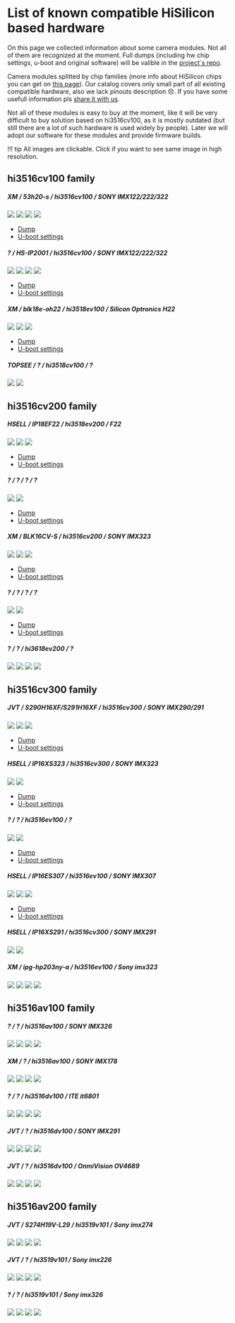 # List of known compatible HiSilicon based hardware

On this page we collected information about some camera modules. Not all of them are recognized at the moment.
Full dumps (including hw chip settings, u-boot and original software) will be valible in the [project`s repo](https://github.com/OpenHisiIpCam/OpenHisiIpCam).

Camera modules splitted by chip families (more info about HiSilicon chips you can get on [this page](/hardware/hisilicon-chips/)).
Our catalog covers only small part of all existing compatible hardware, also we lack pinouts description :disappointed:. 
If you have some usefull information pls [share it with us](/contributing/).

Not all of these modules is easy to buy at the moment, like it will be very difficult to buy solution based on hi3516cv100, 
as it is mostly outdated (but still there are a lot of such hardware is used widely by people).
Later we will adopt our software for these modules and provide firmware builds.

!!! tip
    All images are clickable. Click if you want to see same image in high resolution.	

## hi3516cv100 family

##### XM / 53h20-s / hi3516cv100 / SONY IMX122/222/322
[![](/hardware/images/hi3516cv100/1/s/front.jpg)](/hardware/images/hi3516cv100/1/b/front.jpg)
[![](/hardware/images/hi3516cv100/1/s/back.jpg)](/hardware/images/hi3516cv100/1/b/back.jpg)
[![](/hardware/images/hi3516cv100/1/s/pinouts1.jpg)](/hardware/images/hi3516cv100/1/b/pinouts1.jpg)
[![](/hardware/images/hi3516cv100/1/s/pinouts2.jpg)](/hardware/images/hi3516cv100/1/b/pinouts2.jpg)

* [Dump](/hardware/dumps/hi3516cv100-1.bin)
* [U-boot settings](/hardware/dumps/hi3516cv100-1.uboot)

##### ? / HS-IP2001 /  hi3516cv100 / SONY IMX122/222/322
[![](/hardware/images/hi3516cv100/2/s/front.jpg)](/hardware/images/hi3516cv100/2/b/front.jpg)
[![](/hardware/images/hi3516cv100/2/s/back.jpg)](/hardware/images/hi3516cv100/2/b/back.jpg)
[![](/hardware/images/hi3516cv100/2/s/pinouts1.jpg)](/hardware/images/hi3516cv100/2/b/pinouts1.jpg)
[![](/hardware/images/hi3516cv100/2/s/pinouts2.jpg)](/hardware/images/hi3516cv100/2/b/pinouts2.jpg)

* [Dump](/hardware/dumps/hi3516cv100-2.bin)
* [U-boot settings](/hardware/dumps/hi3516cv100-2.uboot)

##### XM / blk18e-oh22 / hi3518ev100 / Silicon Optronics H22
[![](/hardware/images/hi3516cv100/3/s/front.jpg)](/hardware/images/hi3516cv100/3/b/front.jpg)
[![](/hardware/images/hi3516cv100/3/s/back.jpg)](/hardware/images/hi3516cv100/3/b/back.jpg)
[![](/hardware/images/hi3516cv100/3/s/pinouts1.jpg)](/hardware/images/hi3516cv100/3/b/pinouts1.jpg)

* [Dump](/hardware/dumps/hi3516cv100-3.bin)
* [U-boot settings](/hardware/dumps/hi3516cv100-3.uboot)

##### TOPSEE / ? / hi3518cv100 / ?
[![](/hardware/images/hi3516cv100/4/s/front.jpg)](/hardware/images/hi3516cv100/4/b/front.jpg)
[![](/hardware/images/hi3516cv100/4/s/back.jpg)](/hardware/images/hi3516cv100/4/b/back.jpg)

## hi3516cv200 family

##### HSELL / IP18EF22 / hi3518ev200 / F22
[![](/hardware/images/hi3516cv200/1/s/front.jpg)](/hardware/images/hi3516cv200/1/b/front.jpg)
[![](/hardware/images/hi3516cv200/1/s/back.jpg)](/hardware/images/hi3516cv200/1/b/back.jpg)
[![](/hardware/images/hi3516cv200/1/s/pinouts1.jpg)](/hardware/images/hi3516cv200/1/b/pinouts1.jpg)

* [Dump](/hardware/dumps/hi3516cv200-1.bin)
* [U-boot settings](/hardware/dumps/hi3516cv200-1.uboot)

##### ? / ? / ? / ?
[![](/hardware/images/hi3516cv200/2/s/front.jpg)](/hardware/images/hi3516cv200/2/b/front.jpg)
[![](/hardware/images/hi3516cv200/2/s/back.jpg)](/hardware/images/hi3516cv200/2/b/back.jpg)

* [Dump](/hardware/dumps/hi3516cv200-2.bin)
* [U-boot settings](/hardware/dumps/hi3516cv200-2.uboot)

##### XM / BLK16CV-S / hi3516cv200 / SONY IMX323
[![](/hardware/images/hi3516cv200/3/s/front.jpg)](/hardware/images/hi3516cv200/3/b/front.jpg)
[![](/hardware/images/hi3516cv200/3/s/back.jpg)](/hardware/images/hi3516cv200/3/b/back.jpg)
[![](/hardware/images/hi3516cv200/3/s/pinouts1.jpg)](/hardware/images/hi3516cv200/3/b/pinouts1.jpg)

* [Dump](/hardware/dumps/hi3516cv200-3.bin)
* [U-boot settings](/hardware/dumps/hi3516cv200-3.uboot)

##### ? / ? / ? / ?
[![](/hardware/images/hi3516cv200/4/s/front.jpg)](/hardware/images/hi3516cv200/4/b/front.jpg)
[![](/hardware/images/hi3516cv200/4/s/back.jpg)](/hardware/images/hi3516cv200/4/b/back.jpg)

* [Dump](/hardware/dumps/hi3516cv200-4.bin)
* [U-boot settings](/hardware/dumps/hi3516cv200-4.uboot)

##### ? / ? / hi3618ev200 / ?
[![](/hardware/images/hi3516cv200/5/s/1.jpg)](/hardware/images/hi3516cv200/5/b/1.jpg)
[![](/hardware/images/hi3516cv200/5/s/2.jpg)](/hardware/images/hi3516cv200/5/b/2.jpg)
[![](/hardware/images/hi3516cv200/5/s/3.jpg)](/hardware/images/hi3516cv200/5/b/3.jpg)
[![](/hardware/images/hi3516cv200/5/s/4.jpg)](/hardware/images/hi3516cv200/5/b/4.jpg)



## hi3516cv300 family

##### JVT / S290H16XF/S291H16XF / hi3516cv300 / SONY IMX290/291 
[![](/hardware/images/hi3516cv300/1/s/front.jpg)](/hardware/images/hi3516cv300/1/b/front.jpg)
[![](/hardware/images/hi3516cv300/1/s/back.jpg)](/hardware/images/hi3516cv300/1/b/back.jpg)
[![](/hardware/images/hi3516cv300/1/s/pinouts1.jpg)](/hardware/images/hi3516cv300/1/b/pinouts1.jpg)

* [Dump](/hardware/dumps/hi3516cv300-1.bin)
* [U-boot settings](/hardware/dumps/hi3516cv300-1.uboot)

##### HSELL / IP16XS323 / hi3516cv300 / SONY IMX323
[![](/hardware/images/hi3516cv300/2/s/front.jpg)](/hardware/images/hi3516cv300/2/b/front.jpg)
[![](/hardware/images/hi3516cv300/2/s/back.jpg)](/hardware/images/hi3516cv300/2/b/back.jpg)

* [Dump](/hardware/dumps/hi3516cv300-2.bin)
* [U-boot settings](/hardware/dumps/hi3516cv300-2.uboot)

##### ? / ? / hi3516ev100 / ?
[![](/hardware/images/hi3516cv300/3/s/front.jpg)](/hardware/images/hi3516cv300/3/b/front.jpg)
[![](/hardware/images/hi3516cv300/3/s/back.jpg)](/hardware/images/hi3516cv300/3/b/back.jpg)

* [Dump](/hardware/dumps/hi3516cv300-3.bin)
* [U-boot settings](/hardware/dumps/hi3516cv300-3.uboot)

##### HSELL / IP16ES307 / hi3516ev100 / SONY IMX307
[![](/hardware/images/hi3516cv300/4/s/front.jpg)](/hardware/images/hi3516cv300/4/b/front.jpg)
[![](/hardware/images/hi3516cv300/4/s/back.jpg)](/hardware/images/hi3516cv300/4/b/back.jpg)
[![](/hardware/images/hi3516cv300/4/s/pinouts1.jpg)](/hardware/images/hi3516cv300/4/b/pinouts1.jpg)

* [Dump](/hardware/dumps/hi3516cv300-4.bin)
* [U-boot settings](/hardware/dumps/hi3516cv300-4.uboot)

##### HSELL / IP16XS291 / hi3516cv300 / SONY IMX291
[![](/hardware/images/hi3516cv300/5/s/front.jpg)](/hardware/images/hi3516cv300/5/b/front.jpg)
[![](/hardware/images/hi3516cv300/5/s/back.jpg)](/hardware/images/hi3516cv300/5/b/back.jpg)

##### XM / ipg-hp203ny-a / hi3516ev100 / Sony imx323
[![](/hardware/images/hi3516cv300/7/s/front1.jpg)](/hardware/images/hi3516cv300/7/b/front1.jpg)
[![](/hardware/images/hi3516cv300/7/s/front2.jpg)](/hardware/images/hi3516cv300/7/b/front2.jpg)
[![](/hardware/images/hi3516cv300/7/s/back1.jpg)](/hardware/images/hi3516cv300/7/b/back1.jpg)
[![](/hardware/images/hi3516cv300/7/s/back2.jpg)](/hardware/images/hi3516cv300/7/b/back2.jpg)

## hi3516av100 family

##### ? / ? / hi3516av100 / SONY IMX326
[![](/hardware/images/hi3516av100/1/s/front1.jpg)](/hardware/images/hi3516av100/1/b/front1.jpg)
[![](/hardware/images/hi3516av100/1/s/back1.jpg)](/hardware/images/hi3516av100/1/b/back1.jpg)
[![](/hardware/images/hi3516av100/1/s/front2.jpg)](/hardware/images/hi3516av100/1/b/front2.jpg)
[![](/hardware/images/hi3516av100/1/s/back2.jpg)](/hardware/images/hi3516av100/1/b/back2.jpg)

##### XM / ? / hi3516av100 / SONY IMX178
[![](/hardware/images/hi3516av100/2/s/front1.jpg)](/hardware/images/hi3516av100/2/b/front1.jpg)
[![](/hardware/images/hi3516av100/2/s/back1.jpg)](/hardware/images/hi3516av100/2/b/back1.jpg)
[![](/hardware/images/hi3516av100/2/s/front2.jpg)](/hardware/images/hi3516av100/2/b/front2.jpg)
[![](/hardware/images/hi3516av100/2/s/back2.jpg)](/hardware/images/hi3516av100/2/b/back2.jpg)

##### ? / ? / hi3516dv100 / ITE it6801
[![](/hardware/images/hi3516av100/3/s/1.jpg)](/hardware/images/hi3516av100/3/b/1.jpg)
[![](/hardware/images/hi3516av100/3/s/2.jpg)](/hardware/images/hi3516av100/3/b/2.jpg)
[![](/hardware/images/hi3516av100/3/s/3.jpg)](/hardware/images/hi3516av100/3/b/3.jpg)
[![](/hardware/images/hi3516av100/3/s/4.jpg)](/hardware/images/hi3516av100/3/b/4.jpg)

##### JVT / ? / hi3516dv100 / SONY IMX291
[![](/hardware/images/hi3516av100/4/s/front1.jpg)](/hardware/images/hi3516av100/4/b/front1.jpg)
[![](/hardware/images/hi3516av100/4/s/back1.jpg)](/hardware/images/hi3516av100/4/b/back1.jpg)
[![](/hardware/images/hi3516av100/4/s/front2.jpg)](/hardware/images/hi3516av100/4/b/front2.jpg)
[![](/hardware/images/hi3516av100/4/s/back2.jpg)](/hardware/images/hi3516av100/4/b/back2.jpg)

##### JVT / ? / hi3516dv100 / OnmiVision OV4689
[![](/hardware/images/hi3516av100/5/s/front1.jpg)](/hardware/images/hi3516av100/5/b/front1.jpg)
[![](/hardware/images/hi3516av100/5/s/back1.jpg)](/hardware/images/hi3516av100/5/b/back1.jpg)
[![](/hardware/images/hi3516av100/5/s/front2.jpg)](/hardware/images/hi3516av100/5/b/front2.jpg)
[![](/hardware/images/hi3516av100/5/s/back2.jpg)](/hardware/images/hi3516av100/5/b/back2.jpg)


## hi3516av200 family

##### JVT / S274H19V-L29 / hi3519v101 / Sony imx274
[![](/hardware/images/hi3516av200/1/s/front1.jpg)](/hardware/images/hi3516av200/1/b/front1.jpg)
[![](/hardware/images/hi3516av200/1/s/back1.jpg)](/hardware/images/hi3516av200/1/b/back1.jpg)
[![](/hardware/images/hi3516av200/1/s/front2.jpg)](/hardware/images/hi3516av200/1/b/front2.jpg)
[![](/hardware/images/hi3516av200/1/s/back2.jpg)](/hardware/images/hi3516av200/1/b/back2.jpg)

##### JVT / ? / hi3519v101 / Sony imx226
[![](/hardware/images/hi3516av200/2/s/front1.jpg)](/hardware/images/hi3516av200/2/b/front1.jpg)
[![](/hardware/images/hi3516av200/2/s/front2.jpg)](/hardware/images/hi3516av200/2/b/front2.jpg)
[![](/hardware/images/hi3516av200/2/s/back1.jpg)](/hardware/images/hi3516av200/2/b/back1.jpg)
[![](/hardware/images/hi3516av200/2/s/back2.jpg)](/hardware/images/hi3516av200/2/b/back2.jpg)

##### ? / ? / hi3519v101 / Sony imx326
[![](/hardware/images/hi3516av200/3/s/front1.jpg)](/hardware/images/hi3516av200/3/b/front1.jpg)
[![](/hardware/images/hi3516av200/3/s/front2.jpg)](/hardware/images/hi3516av200/3/b/front2.jpg)
[![](/hardware/images/hi3516av200/3/s/back1.jpg)](/hardware/images/hi3516av200/3/b/back1.jpg)
[![](/hardware/images/hi3516av200/3/s/back2.jpg)](/hardware/images/hi3516av200/3/b/back2.jpg)

